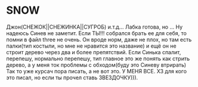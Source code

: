 # SNOW
Джон(СНЕЖОК||СНЕЖИНКА||СУГРОБ) и.т.д...
Лабка готова, но ...
Ну надеюсь Синев не заметит.
Если ТЫ!!! собрался брать ее для себя, то помни в файл three не очень.
Он вроде норм, даже не плох, но там есть палки(тип костыли, но мне не нравится это название) и ещё он не строит дерево через два и более
препятствий.
Если Синька спалит, перепешу, нормально перепешу, тип главное это же понять как стрить дерево, а у меня ток проблемы с обходом(буду это
Синеву втрирать)
Так то уже курсач пора писать, а не вот это.
У МЕНЯ ВСЕ.
ХЗ для кого это писал, но если ты прочел ставь ЗВЕЗДОЧКУ))).
